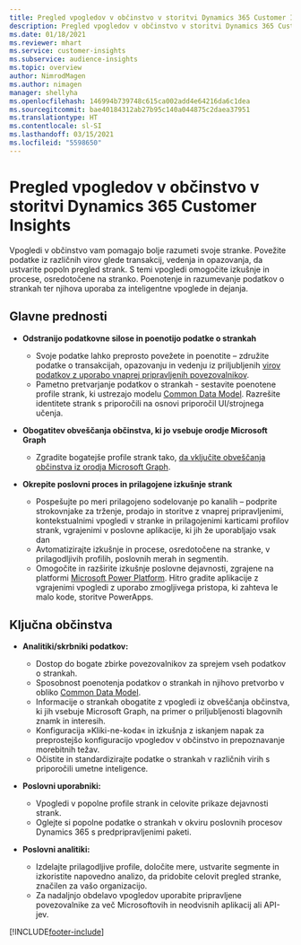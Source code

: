 ```yaml
---
title: Pregled vpogledov v občinstvo v storitvi Dynamics 365 Customer Insights
description: Pregled vpogledov v občinstvo v storitvi Dynamics 365 Customer Insights
ms.date: 01/18/2021
ms.reviewer: mhart
ms.service: customer-insights
ms.subservice: audience-insights
ms.topic: overview
author: NimrodMagen
ms.author: nimagen
manager: shellyha
ms.openlocfilehash: 146994b739748c615ca002add4e64216da6c1dea
ms.sourcegitcommit: bae40184312ab27b95c140a044875c2daea37951
ms.translationtype: HT
ms.contentlocale: sl-SI
ms.lasthandoff: 03/15/2021
ms.locfileid: "5598650"
---
```

# <a name="audience-insights-for-dynamics-365-customer-insights-overview"></a>Pregled vpogledov v občinstvo v storitvi Dynamics 365 Customer Insights

Vpogledi v občinstvo vam pomagajo bolje razumeti svoje stranke. Povežite podatke iz različnih virov glede transakcij, vedenja in opazovanja, da ustvarite popoln pregled strank. S temi vpogledi omogočite izkušnje in procese, osredotočene na stranko. Poenotenje in razumevanje podatkov o strankah ter njihova uporaba za inteligentne vpoglede in dejanja.

## <a name="main-benefits"></a>Glavne prednosti 

- **Odstranijo podatkovne silose in poenotijo podatke o strankah**

  - Svoje podatke lahko preprosto povežete in poenotite – združite podatke o transakcijah, opazovanju in vedenju iz priljubljenih [virov podatkov z uporabo vnaprej pripravljenih povezovalnikov](data-sources.md).
  - Pametno pretvarjanje podatkov o strankah - sestavite poenotene profile strank, ki ustrezajo modelu [Common Data Model](/common-data-model/). Razrešite identitete strank s priporočili na osnovi priporočil UI/strojnega učenja.

- **Obogatitev obveščanja občinstva, ki jo vsebuje orodje Microsoft Graph**

  - Zgradite bogatejše profile strank tako, [da vključite obveščanja občinstva iz orodja Microsoft Graph](enrichment-microsoft-graph.md).  

- **Okrepite poslovni proces in prilagojene izkušnje strank**

  - Pospešujte po meri prilagojeno sodelovanje po kanalih – podprite strokovnjake za trženje, prodajo in storitve z vnaprej pripravljenimi, kontekstualnimi vpogledi v stranke in prilagojenimi karticami profilov strank, vgrajenimi v poslovne aplikacije, ki jih že uporabljajo vsak dan
  - Avtomatizirajte izkušnje in procese, osredotočene na stranke, v prilagodljivih profilih, poslovnih merah in segmentih.
  - Omogočite in razširite izkušnje poslovne dejavnosti, zgrajene na platformi [Microsoft Power Platform](https://powerplatform.microsoft.com/). Hitro gradite aplikacije z vgrajenimi vpogledi z uporabo zmogljivega pristopa, ki zahteva le malo kode, storitve PowerApps.  

## <a name="key-audiences"></a>Ključna občinstva

- **Analitiki/skrbniki podatkov:**

  - Dostop do bogate zbirke povezovalnikov za sprejem vseh podatkov o strankah.
  - Sposobnost poenotenja podatkov o strankah in njihovo pretvorbo v obliko [Common Data Model](/common-data-model/).
  - Informacije o strankah obogatite z vpogledi iz obveščanja občinstva, ki jih vsebuje Microsoft Graph, na primer o priljubljenosti blagovnih znamk in interesih.
  - Konfiguracija »Kliki-ne-koda« in izkušnja z iskanjem napak za preprostejšo konfiguracijo vpogledov v občinstvo in prepoznavanje morebitnih težav.
  - Očistite in standardizirajte podatke o strankah v različnih virih s priporočili umetne inteligence.  

- **Poslovni uporabniki:**

  - Vpogledi v popolne profile strank in celovite prikaze dejavnosti strank.
  - Oglejte si popolne podatke o strankah v okviru poslovnih procesov Dynamics 365 s predpripravljenimi paketi.

- **Poslovni analitiki:**

  - Izdelajte prilagodljive profile, določite mere, ustvarite segmente in izkoristite napovedno analizo, da pridobite celovit pregled stranke, značilen za vašo organizacijo.  
  - Za nadaljnjo obdelavo vpogledov uporabite pripravljene povezovalnike za več Microsoftovih in neodvisnih aplikacij ali API-jev.


[!INCLUDE[footer-include](../includes/footer-banner.md)]
